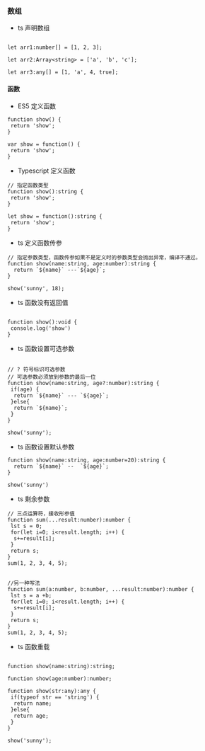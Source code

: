 ### 数组

* ts 声明数组

```

let arr1:number[] = [1, 2, 3];

let arr2:Array<string> = ['a', 'b', 'c'];

let arr3:any[] = [1, 'a', 4, true];

```

####  函数

  * ES5 定义函数
  
  ```
  function show() {
   return 'show';
  }
  
  var show = function() {
   return 'show';
  }
  
  ```
  
  * Typescript 定义函数
  
  ```
  // 指定函数类型
  function show():string {
   return 'show';
  } 
  
  let show = function():string {
   return 'show';
  }
  
  ```
  
 * ts 定义函数传参
 
 ```
 // 指定参数类型，函数传参如果不是定义时的参数类型会抛出异常，编译不通过。
 function show(name:string, age:number):string {
   return `${name}` ---`${age}`;
 }
 
 show('sunny', 18);
 
 ```

* ts 函数没有返回值

```

function show():void {
 console.log('show')
}

```

* ts 函数设置可选参数 

```

// ? 符号标识可选参数
// 可选参数必须放到参数的最后一位
function show(name:string, age?:number):string {
 if(age) {
  return `${name}` --- `${age}`;
 }else{
  return `${name}`;
 }
}

show('sunny');
```

* ts 函数设置默认参数

```
function show(name:string, age:number=20):string {
  return `${name}` --  `${age}`;
}

show('sunny')

```

* ts 剩余参数

```
// 三点运算符，接收形参值
function sum(...result:number):number {
 lst s = 0;
 for(let i=0; i<result.length; i++) {
  s+=result[i];
 }
 return s;
}
sum(1, 2, 3, 4, 5);

```

```

//另一种写法
function sum(a:number, b:number, ...result:number):number {
 lst s = a +b;
 for(let i=0; i<result.length; i++) {
  s+=result[i];
 }
 return s;
}
sum(1, 2, 3, 4, 5);

```

* ts 函数重载

```

function show(name:string):string;

function show(age:number):number;

function show(str:any):any {
 if(typeof str == 'string') {
  return name;
 }else{
  return age;
 }
}

show('sunny');

```


























